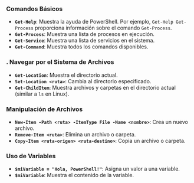### **Comandos Básicos**

- **`Get-Help`**: Muestra la ayuda de PowerShell. Por ejemplo, `Get-Help Get-Process` proporciona información sobre el comando `Get-Process`.
- **`Get-Process`**: Muestra una lista de procesos en ejecución.
- **`Get-Service`**: Muestra una lista de servicios en el sistema.
- **`Get-Command`**: Muestra todos los comandos disponibles.

### . **Navegar por el Sistema de Archivos**

- **`Get-Location`**: Muestra el directorio actual.
- **`Set-Location <ruta>`**: Cambia al directorio especificado.
- **`Get-ChildItem`**: Muestra archivos y carpetas en el directorio actual (similar a `ls` en Linux).

### **Manipulación de Archivos**

- **`New-Item -Path <ruta> -ItemType File -Name <nombre>`**: Crea un nuevo archivo.
- **`Remove-Item <ruta>`**: Elimina un archivo o carpeta.
- **`Copy-Item <ruta-origen> <ruta-destino>`**: Copia un archivo o carpeta.
### **Uso de Variables**

- **`$miVariable = "Hola, PowerShell!"`**: Asigna un valor a una variable.
- **`$miVariable`**: Muestra el contenido de la variable.
